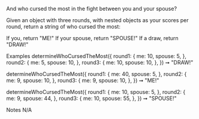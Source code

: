 And who cursed the most in the fight between you and your spouse?

Given an object with three rounds, with nested objects as your scores per round, return a string of who cursed the most:

If you, return "ME!"
If your spouse, return "SPOUSE!"
If a draw, return "DRAW!"

Examples
determineWhoCursedTheMost({
  round1: {
    me: 10,
    spouse: 5,
  },
  round2: {
    me: 5,
    spouse: 10,
  },
  round3: {
    me: 10,
    spouse: 10,
  },
}) ➞ "DRAW!"


determineWhoCursedTheMost({
  round1: {
    me: 40,
    spouse: 5,
  },
  round2: {
    me: 9,
    spouse: 10,
  },
  round3: {
    me: 9,
    spouse: 10,
  },
}) ➞ "ME!"


determineWhoCursedTheMost({
  round1: {
    me: 10,
    spouse: 5,
  },
  round2: {
    me: 9,
    spouse: 44,
  },
  round3: {
    me: 10,
    spouse: 55,
  },
}) ➞ "SPOUSE!"

Notes
N/A